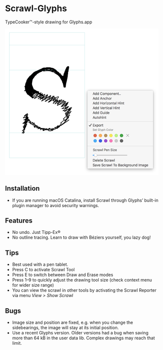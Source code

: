 # Scrawl-Glyphs

TypeCooker™-style drawing for Glyphs.app

<img src="data/ui.png" alt="">

## Installation

* If you are running macOS Catalina, install Scrawl through Glyphs’ built-in plugin manager to avoid security warnings.

## Features

* No undo. Just Tipp-Ex®
* No outline tracing. Learn to draw with Béziers yourself, you lazy dog!

## Tips

* Best used with a pen tablet.
* Press C to activate Scrawl Tool
* Press E to switch between Draw and Erase modes
* Press 1–9 to quickly adjust the drawing tool size (check context menu for wider size range)
* You can view the scrawl in other tools by activating the Scrawl Reporter via menu _View > Show Scrawl_

## Bugs

* Image size and position are fixed, e.g. when you change the sidebearings, the image will stay at its initial position.
* Use a recent Glyphs version. Older versions had a bug when saving more than 64 kB in the user data lib. Complex drawings may reach that limit.
